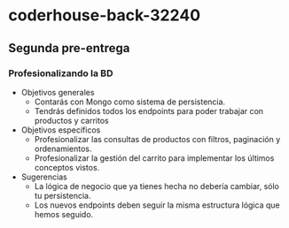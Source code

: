 # coderhouse-back-32240

## Segunda pre-entrega

### Profesionalizando la BD

- Objetivos generales
  - Contarás con Mongo como sistema de persistencia.
  - Tendrás definidos todos los endpoints para poder trabajar con productos y carritos
- Objetivos específicos
  - Profesionalizar las consultas de productos con filtros, paginación y ordenamientos.
  - Profesionalizar la gestión del carrito para implementar los últimos conceptos vistos.
- Sugerencias
  - La lógica de negocio que ya tienes hecha no debería cambiar, sólo tu persistencia.
  - Los nuevos endpoints deben seguir la misma estructura lógica que hemos seguido.
